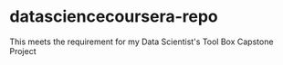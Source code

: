 # datasciencecoursera-repo
This meets the requirement for my Data Scientist's Tool Box Capstone Project 
